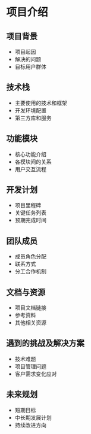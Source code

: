 # 项目介绍

## 项目背景

- 项目起因
- 解决的问题
- 目标用户群体

## 技术栈

- 主要使用的技术和框架
- 开发环境配置
- 第三方库和服务

## 功能模块

- 核心功能介绍
- 各模块间的关系
- 用户交互流程

## 开发计划

- 项目里程碑
- 关键任务列表
- 预期完成时间

## 团队成员

- 成员角色分配
- 联系方式
- 分工合作机制

## 文档与资源

- 项目文档链接
- 参考资料
- 其他相关资源

## 遇到的挑战及解决方案

- 技术难题
- 项目管理问题
- 客户需求变化应对

## 未来规划

- 短期目标
- 中长期发展计划
- 持续改进方向
